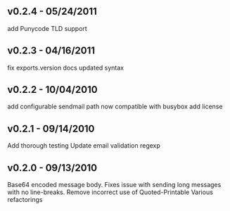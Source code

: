 
## v0.2.4 - 05/24/2011

  add Punycode TLD support

## v0.2.3 - 04/16/2011

  fix exports.version
  docs
  updated syntax

## v0.2.2 - 10/04/2010

  add configurable sendmail path
  now compatible with busybox
  add license

## v0.2.1 - 09/14/2010

  Add thorough testing
  Update email validation regexp

## v0.2.0 - 09/13/2010

  Base64 encoded message body. Fixes issue with sending long messages with no line-breaks.
  Remove incorrect use of Quoted-Printable
  Various refactorings

